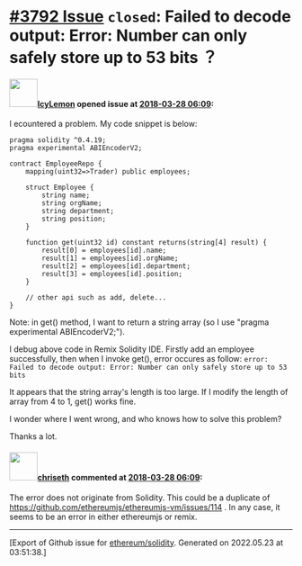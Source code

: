 # [\#3792 Issue](https://github.com/ethereum/solidity/issues/3792) `closed`: Failed to decode output: Error: Number can only safely store up to 53 bits ？

#### <img src="https://avatars.githubusercontent.com/u/19788374?u=b30d302d0ea4ed817229b57f65ccc2ac10c9c86c&v=4" width="50">[IcyLemon](https://github.com/IcyLemon) opened issue at [2018-03-28 06:09](https://github.com/ethereum/solidity/issues/3792):

I ecountered a problem. My code snippet is below: 
```
pragma solidity ^0.4.19;
pragma experimental ABIEncoderV2;

contract EmployeeRepo {
    mapping(uint32=>Trader) public employees;

    struct Employee {
        string name;
        string orgName;
        string department;
        string position;
    }

    function get(uint32 id) constant returns(string[4] result) {
        result[0] = employees[id].name;
        result[1] = employees[id].orgName;
        result[2] = employees[id].department;
        result[3] = employees[id].position;
    }

    // other api such as add, delete...
}
```
Note: in get() method, I want to return a string array (so I use  "pragma experimental ABIEncoderV2;").

I debug above code in Remix Solidity IDE. Firstly add an employee successfully, then when I invoke get(), error occures as follow:
`error: Failed to decode output: Error: Number can only safely store up to 53 bits `

It appears that the string array's length is too large. If I modify the length of array from 4 to 1, get() works fine. 

I wonder where I went wrong, and who knows how to solve this problem?

Thanks a lot.

#### <img src="https://avatars.githubusercontent.com/u/9073706?v=4" width="50">[chriseth](https://github.com/chriseth) commented at [2018-03-28 06:09](https://github.com/ethereum/solidity/issues/3792#issuecomment-377528326):

The error does not originate from Solidity. This could be a duplicate of https://github.com/ethereumjs/ethereumjs-vm/issues/114 . In any case, it seems to be an error in either ethereumjs or remix.


-------------------------------------------------------------------------------



[Export of Github issue for [ethereum/solidity](https://github.com/ethereum/solidity). Generated on 2022.05.23 at 03:51:38.]
